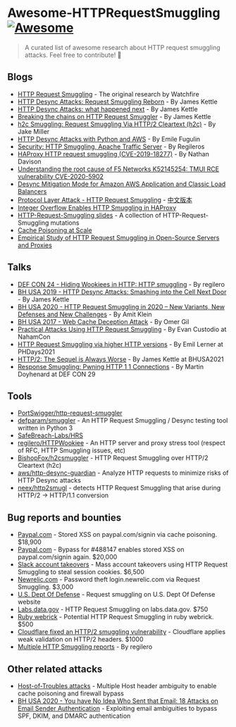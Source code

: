 # Awesome-HTTPRequestSmuggling [![Awesome](https://cdn.rawgit.com/sindresorhus/awesome/d7305f38d29fed78fa85652e3a63e154dd8e8829/media/badge.svg)]()
> A curated list of awesome research about HTTP request smuggling attacks.  Feel free to contribute!  🍻

## Blogs
- [HTTP Request Smuggling](https://www.cgisecurity.com/lib/HTTP-Request-Smuggling.pdf) - The original research by Watchfire
- [HTTP Desync Attacks: Request Smuggling Reborn](https://portswigger.net/research/http-desync-attacks-request-smuggling-reborn) -  By James Kettle
- [HTTP Desync Attacks: what happened next](https://portswigger.net/research/http-desync-attacks-what-happened-next) - By James Kettle
- [Breaking the chains on HTTP Request Smuggler](https://portswigger.net/research/breaking-the-chains-on-http-request-smuggler) - By James Kettle
- [h2c Smuggling: Request Smuggling Via HTTP/2 Cleartext (h2c)](https://labs.bishopfox.com/tech-blog/h2c-smuggling-request-smuggling-via-http/2-cleartext-h2c) - By Jake Miller
- [HTTP Desync Attacks with Python and AWS](https://medium.com/@emilefugulin/http-desync-attacks-with-python-and-aws-1ba07d2c860f) - By Emile Fugulin
- [Security: HTTP Smuggling, Apache Traffic Server](https://regilero.github.io/english/security/2019/10/17/security_apache_traffic_server_http_smuggling/) - By Regileros
- [HAProxy HTTP request smuggling (CVE-2019-18277)](https://nathandavison.com/blog/haproxy-http-request-smuggling) - By Nathan Davison
- [Understanding the root cause of F5 Networks K52145254: TMUI RCE vulnerability CVE-2020-5902](https://research.nccgroup.com/2020/07/12/understanding-the-root-cause-of-f5-networks-k52145254-tmui-rce-vulnerability-cve-2020-5902/)
- [Desync Mitigation Mode for Amazon AWS Application and Classic Load Balancers ](https://aws.amazon.com/about-aws/whats-new/2020/08/application-and-classic-load-balancers-adding-defense-in-depth-with-introduction-of-desync-mitigation-mode/)
- [Protocol Layer Attack - HTTP Request Smuggling](https://paper.seebug.org/1049/) - [中文版本](https://paper.seebug.org/1048/)
- [Integer Overflow Enables HTTP Smuggling in HAProxy](https://jfrog.com/blog/critical-vulnerability-in-haproxy-cve-2021-40346-integer-overflow-enables-http-smuggling/)
- [HTTP-Request-Smuggling slides](https://docs.google.com/presentation/d/1DV-VYkoEsjFsePPCmzjeYjMxSbJ9PUH5EIN2ealhr5I/edit#slide=id.gc72dc9a11a_1_252) - A collection of HTTP-Request-Smuggling mutations
- [Cache Poisoning at Scale](https://youst.in/posts/cache-poisoning-at-scale/)
- [Empirical Study of HTTP Request Smuggling in Open-Source Servers and Proxies](http://kth.diva-portal.org/smash/get/diva2:1596031/FULLTEXT01.pdf)

## Talks
- [DEF CON 24 - Hiding Wookiees in HTTP: HTTP smuggling](https://infocon.org/cons/DEF%20CON/DEF%20CON%2024/DEF%20CON%2024%20presentations/DEF%20CON%2024%20-%20Regilero-Hiding-Wookiees-In-Http.pdf) - By regilero
- [BH USA 2019 - HTTP Desync Attacks: Smashing into the Cell Next Door](https://i.blackhat.com/USA-19/Wednesday/us-19-Kettle-HTTP-Desync-Attacks-Smashing-Into-The-Cell-Next-Door.pdf) - By James Kettle
- [BH USA 2020 - HTTP Request Smuggling in 2020 – New Variants, New Defenses and New Challenges](https://www.blackhat.com/us-20/briefings/schedule/#http-request-smuggling-in---new-variants-new-defenses-and-new-challenges-20019) - By Amit Klein
- [BH USA 2017 - Web Cache Deception Attack](https://www.blackhat.com/docs/us-17/wednesday/us-17-Gil-Web-Cache-Deception-Attack.pdf) - By Omer Gil
- [Practical Attacks Using HTTP Request Smuggling](https://drive.google.com/file/d/1iC0972G4meFPGTmqfs8g61qat7ZYLQgf/view) - By Evan Custodio at NahamCon
- [HTTP Request Smuggling via higher HTTP versions](https://www.slideshare.net/neexemil/http-request-smuggling-via-higher-http-versions) - By Emil Lerner at PHDays2021
- [HTTP/2: The Sequel is Always Worse](https://www.blackhat.com/us-21/briefings/schedule/#http-the-sequel-is-always-worse-22668) - By James Kettle at BHUSA2021
- [Response Smuggling: Pwning HTTP 1 1 Connections](https://drive.google.com/file/d/1sbcq-f670wbnARIlJcSA_wGAWqUNcI5I/view) - By Martin Doyhenard at DEF CON 29

## Tools
- [PortSwigger/http-request-smuggler](https://github.com/PortSwigger/http-request-smuggler)
- [defparam/smuggler](https://github.com/defparam/smuggler) - An HTTP Request Smuggling / Desync testing tool written in Python 3
- [SafeBreach-Labs/HRS](https://github.com/SafeBreach-Labs/HRS) 
- [regilero/HTTPWookiee](https://github.com/regilero/HTTPWookiee) - An HTTP server and proxy stress tool (respect of RFC, HTTP Smuggling issues, etc)
- [BishopFox/h2csmuggler](https://github.com/BishopFox/h2csmuggler) - HTTP Request Smuggling over HTTP/2 Cleartext (h2c)
- [aws/http-desync-guardian](https://github.com/aws/http-desync-guardian) - Analyze HTTP requests to minimize risks of HTTP Desync attacks
- [neex/http2smugl](https://github.com/neex/http2smugl) - detects HTTP Request Smuggling that arise during HTTP/2 -> HTTP/1.1 conversion

## Bug reports and bounties
- [Paypal.com](https://hackerone.com/reports/488147) - Stored XSS on paypal.com/signin via cache poisoning. $18,900
- [Paypal.com](https://hackerone.com/reports/510152) - Bypass for #488147 enables stored XSS on paypal.com/signin again. $20,000
- [Slack account takeovers](https://hackerone.com/reports/737140) - Mass account takeovers using HTTP Request Smuggling to steal session cookies. $6,500
- [Newrelic.com](https://hackerone.com/reports/498052) - Password theft login.newrelic.com via Request Smuggling. $3,000
- [U.S. Dept Of Defense](https://hackerone.com/reports/526880) - Request smuggling on U.S. Dept Of Defense website
- [Labs.data.gov](https://hackerone.com/reports/726773) - HTTP Request Smuggling on labs.data.gov. $750
- [Ruby webrick](https://hackerone.com/reports/965267) - Potential HTTP Request Smuggling in ruby webrick. $500
- [Cloudflare fixed an HTTP/2 smuggling vulnerability](https://lab.wallarm.com/cloudflare-fixed-an-http-2-smuggling-vulnerability/) - Cloudflare applies weak validation on HTTP/2 headers. $1000
- [Multiple HTTP Smuggling reports](https://hackerone.com/reports/648434) - By regilero

## Other related attacks
- [Host-of-Troubles attacks](https://hostoftroubles.com) - Multiple Host header ambiguity to enable cache poisoning and firewall bypass
- [BH USA 2020 - You have No Idea Who Sent that Email: 18 Attacks on Email Sender Authentication](http://i.blackhat.com/USA-20/Thursday/us-20-Chen-You-Have-No-Idea-Who-Sent-That-Email-18-Attacks-On-Email-Sender-Authentication.pdf) - Exploiting email ambiguities to bypass SPF, DKIM, and DMARC authentication
